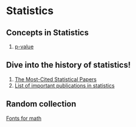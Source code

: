 # Statistics

## Concepts in Statistics
1. [p-value](p-value.MD)

## Dive into the history of statistics!
1. [The Most-Cited Statistical Papers](http://citeseerx.ist.psu.edu/viewdoc/download?doi=10.1.1.231.5042&rep=rep1&type=pdf)
2. [List of important publications in statistics](https://en.wikipedia.org/wiki/List_of_important_publications_in_statistics)


## Random collection
[Fonts for math](Fonts_for_math.pdf)
